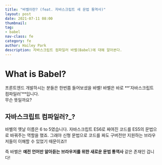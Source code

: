 ```yaml
---
title: "바벨이란? (feat. 자바스크립트 새 문법 통역사)"
layout: post
date: 2021-07-11 08:00
thumbnail: 
tag:
- babel
nav-class: fe
category: fe
author: Hailey Park
description: 자바스크립트 컴파일러 바벨(Babel)에 대해 알아본다.
---
```


# What is Babel?

프론트엔드 개발하시는 분들은 한번쯤 들어보셨을 바벨! 바벨은 바로 **'자바스크립트 컴파일러'**입니다.  
무슨 뜻일까요?

## 자바스크립트 컴파일러?_?

바벨의 옛날 이름은 6 to 5였습니다. 자바스크립트 ES6로 짜여진 코드를 ES5의 문법으로 바꿔주는 역할을 했죠. 그래야 신형 문법으로 코드를 짜도 구버전만 지원하는 브라우저들이 이해할 수 있었기 때문이죠!!

즉 바벨은 **예전 언어만 알아듣는 브라우저를 위한 새로운 문법 통역사** 같은 존재인 겁니다!
